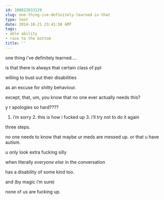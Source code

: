 ```yaml
---
id: 100622833129
slug: one-thing-ive-definitely-learned-is-that
type: text
date: 2014-10-21 23:41:50 GMT
tags:
- able ability
- race to the bottom
title: ''
---
```

<p>one thing i&#8217;ve definitely learned&#8230;.</p>

<p>is that there is always that certain class of ppl</p>

<p>willing to bust out their disabilities</p>

<p>as an excuse for shitty behaviour.</p>

<p>except, that, um, you know that no one ever actually needs this?</p>

<p>y r apologies so hard????</p>

<ol><li>i&#8217;m sorry 2. this is how i fucked up 3. i&#8217;ll try not to do it again</li>
</ol><p>three steps.</p>

<p>no one needs to know that maybe ur meds are messed up. or that u have autism.</p>

<p>u only look extra fucking silly</p>

<p>when literally <em>everyone else</em> in the conversation</p>

<p>has a disability of some kind too.</p>

<p>and (by magic i&#8217;m sure)</p>

<p>none of us are fucking up.</p>